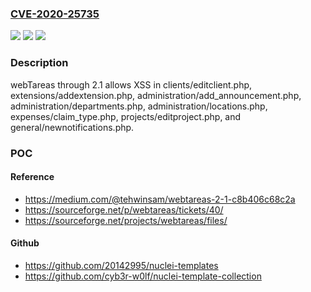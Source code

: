 ### [CVE-2020-25735](https://cve.mitre.org/cgi-bin/cvename.cgi?name=CVE-2020-25735)
![](https://img.shields.io/static/v1?label=Product&message=n%2Fa&color=blue)
![](https://img.shields.io/static/v1?label=Version&message=n%2Fa%20&color=brightgreen)
![](https://img.shields.io/static/v1?label=Vulnerability&message=n%2Fa&color=brightgreen)

### Description

webTareas through 2.1 allows XSS in clients/editclient.php, extensions/addextension.php, administration/add_announcement.php, administration/departments.php, administration/locations.php, expenses/claim_type.php, projects/editproject.php, and general/newnotifications.php.

### POC

#### Reference
- https://medium.com/@tehwinsam/webtareas-2-1-c8b406c68c2a
- https://sourceforge.net/p/webtareas/tickets/40/
- https://sourceforge.net/projects/webtareas/files/

#### Github
- https://github.com/20142995/nuclei-templates
- https://github.com/cyb3r-w0lf/nuclei-template-collection

